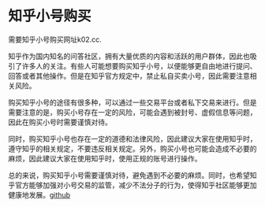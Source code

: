 # 知乎小号购买

需要知乎小号购买网址k02.cc. 

知乎作为国内知名的问答社区，拥有大量优质的内容和活跃的用户群体，因此也吸引了许多人的关注。有些人可能想要购买知乎小号，以便能够更自由地进行提问、回答或者其他操作。但是在知乎官方规定中，禁止私自买卖小号，因此需要注意相关风险。

购买知乎小号的途径有很多种，可以通过一些交易平台或者私下交易来进行。但是需要注意的是，购买小号存在一定的风险，可能会遇到被封号、虚假信息等问题，因此在购买小号时需要谨慎对待。

同时，购买知乎小号也存在一定的道德和法律风险，因此建议大家在使用知乎时，遵守知乎的相关规定，不要违反相关规定。另外，购买小号也可能会造成不必要的麻烦，因此建议大家在使用知乎时，使用正规的账号进行操作。

总的来说，购买知乎小号需要谨慎对待，避免遇到不必要的麻烦。同时，也希望知乎官方能够加强对小号交易的监管，减少不法分子的行为，使得知乎社区能够更加健康地发展。[github](https://github.com)